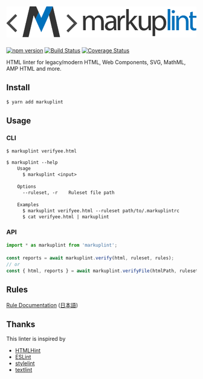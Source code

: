 ![markuplint](media/logo-v.svg)
===

[![npm version](https://badge.fury.io/js/markuplint.svg)](https://badge.fury.io/js/markuplint) [![Build Status](https://travis-ci.org/YusukeHirao/markuplint.svg?branch=master)](https://travis-ci.org/YusukeHirao/markuplint) [![Coverage Status](https://coveralls.io/repos/github/YusukeHirao/markuplint/badge.svg?branch=master)](https://coveralls.io/github/YusukeHirao/markuplint?branch=master)

HTML linter for legacy/modern HTML, Web Components, SVG, MathML, AMP HTML and more.

## Install

```
$ yarn add markuplint
```

## Usage

### CLI

```
$ markuplint verifyee.html
```

```
$ markuplint --help
    Usage
      $ markuplint <input>

    Options
      --ruleset, -r    Ruleset file path

    Examples
      $ markuplint verifyee.html --ruleset path/to/.markuplintrc
      $ cat verifyee.html | markuplint
```

### API

```js
import * as markuplint from 'markuplint';

const reports = await markuplint.verify(html, ruleset, rules);
// or
const { html, reports } = await markuplint.verifyFile(htmlPath, ruleset, rules);
```

## Rules

[Rule Documentation](./lib/rules/README.md) ([日本語](./lib/rules/README.ja.md))

## Thanks

This linter is inspired by

- [HTMLHint](http://htmlhint.com/)
- [ESLint](https://eslint.org/)
- [stylelint](https://stylelint.io/)
- [textlint](https://textlint.github.io/)
